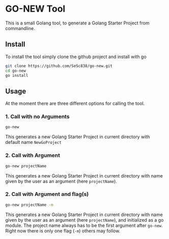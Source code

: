 # GO-NEW Tool

This is a small Golang tool, to generate a Golang Starter Project from commandline.

## Install

To install the tool simply clone the github project and install with go

```bash
git clone https://github.com/SeSc838/go-new.git
cd go-new
go install
```

## Usage

At the moment there are three different options for calling the tool.

### 1. Call with no Arguments

```bash
go-new
```

This generates a new Golang Starter Project in current directory with default name `NewGoProject`

### 2. Call with Argument

```bash
go-new projectName
```

This generates a new Golang Starter Project in current directory with name given by the user as an argument (here `projectName`).

### 2. Call with Argument and flag(s)

```bash
go-new projectName -m
```

This generates a new Golang Starter Project in current directory with name given by the user as an argument (here `projectName`), and initialized as a go module. The project name always has to be the first argument after `go-new`. Right now there is only one flag (`-m`) others may follow.
